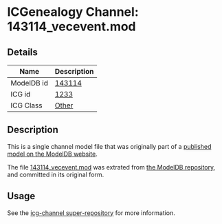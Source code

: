 # ICGenealogy Channel: 143114\_vecevent.mod

## Details

Name | Description
---- | -----------
ModelDB id | [143114](http://senselab.med.yale.edu/ModelDB/ShowModel.cshtml?model=143114)
ICG id | [1233](http://icg.neurotheory.ox.ac.uk/channels/other/1233)
ICG Class | [Other](http://icg.neurotheory.ox.ac.uk/channels/other)

## Description

This is a single channel model file that was originally part of a [published model on the ModelDB website](http://senselab.med.yale.edu/mModelDB/ShowModel.cshtml?model=143114).

The file [143114\_vecevent.mod](143114_vecevent.mod) was extrated from [the ModelDB repository](http://senselab.med.yale.edu/ModelDB/ShowModel.cshtml?model=143114), and committed in its original form.

## Usage

See the [icg-channel super-repository](https://github.com/icgenealogy/icg-channels) for more information.